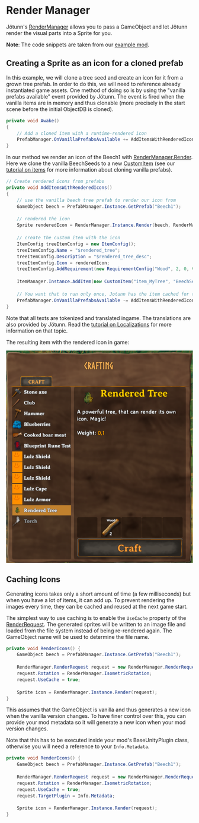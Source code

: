 ﻿# Render Manager
Jötunn's [RenderManager](xref:Jotunn.Managers.RenderManager) allows you to pass a GameObject and let Jötunn render the visual parts into a Sprite for you.

**Note**: The code snippets are taken from our [example mod](https://github.com/Valheim-Modding/JotunnModExample).

## Creating a Sprite as an icon for a cloned prefab

In this example, we will clone a tree seed and create an icon for it from a grown tree prefab.
In order to do this, we will need to reference already instantiated game assets.
One method of doing so is by using the "vanilla prefabs available" event provided by Jötunn.
The event is fired when the vanilla items are in memory and thus clonable (more precisely in the start scene before the initial ObjectDB is cloned).

```cs
private void Awake()
{
    // Add a cloned item with a runtime-rendered icon
    PrefabManager.OnVanillaPrefabsAvailable += AddItemsWithRenderedIcons;
}
```

In our method we render an icon of the Beech1 with [RenderManager.Render](xref:Jotunn.Managers.RenderManager.Render(Jotunn.Managers.RenderManager.RenderRequest)).
Here we clone the vanilla BeechSeeds to a new [CustomItem](xref:Jotunn.Entities.CustomItem) (see our [tutorial on items](items.md) for more information about cloning vanilla prefabs).

```cs
// Create rendered icons from prefabs
private void AddItemsWithRenderedIcons()
{
    // use the vanilla beech tree prefab to render our icon from
    GameObject beech = PrefabManager.Instance.GetPrefab("Beech1");

    // rendered the icon
    Sprite renderedIcon = RenderManager.Instance.Render(beech, RenderManager.IsometricRotation);

    // create the custom item with the icon
    ItemConfig treeItemConfig = new ItemConfig();
    treeItemConfig.Name = "$rendered_tree";
    treeItemConfig.Description = "$rendered_tree_desc";
    treeItemConfig.Icon = renderedIcon;
    treeItemConfig.AddRequirement(new RequirementConfig("Wood", 2, 0, true));

    ItemManager.Instance.AddItem(new CustomItem("item_MyTree", "BeechSeeds", treeItemConfig));

    // You want that to run only once, Jotunn has the item cached for the game session
    PrefabManager.OnVanillaPrefabsAvailable -= AddItemsWithRenderedIcons;
}
```

Note that all texts are tokenized and translated ingame. The translations are also provided by Jötunn. Read the [tutorial on Localizations](localization.md) for more information on that topic.

The resulting item with the rendered icon in game:

![item with rendered icon](../images/data/renderedIcon.png)

## Caching Icons
Generating icons takes only a short amount of time (a few milliseconds) but when you have a lot of items, it can add up.
To prevent rendering the images every time, they can be cached and reused at the next game start.

The simplest way to use caching is to enable the `UseCache` property of the [RenderRequest](xref:Jotunn.Managers.RenderManager.RenderRequest).
The generated sprites will be written to an image file and loaded from the file system instead of being re-rendered again.
The GameObject name will be used to determine the file name.
```cs
private void RenderIcons() {
    GameObject beech = PrefabManager.Instance.GetPrefab("Beech1");

    RenderManager.RenderRequest request = new RenderManager.RenderRequest(beech);
    request.Rotation = RenderManager.IsometricRotation;
    request.UseCache = true;

    Sprite icon = RenderManager.Instance.Render(request);
}
```

This assumes that the GameObject is vanilla and thus generates a new icon when the vanilla version changes.
To have finer control over this, you can provide your mod metadata so it will generate a new icon when your mod version changes.

Note that this has to be executed inside your mod's BaseUnityPlugin class, otherwise you will need a reference to your `Info.Metadata`.

```cs
private void RenderIcons() {
    GameObject beech = PrefabManager.Instance.GetPrefab("Beech1");

    RenderManager.RenderRequest request = new RenderManager.RenderRequest(beech);
    request.Rotation = RenderManager.IsometricRotation;
    request.UseCache = true;
    request.TargetPlugin = Info.Metadata;

    Sprite icon = RenderManager.Instance.Render(request);
}
```
